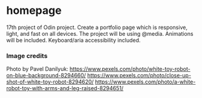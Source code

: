 # homepage

17th project of Odin project. Create a portfolio page which is responsive, light, and fast on all devices. The project will be using @media. Animations will be included. Keyboard/aria accessibility included.

### Image credits

Photo by Pavel Danilyuk: https://www.pexels.com/photo/white-toy-robot-on-blue-background-8294660/
https://www.pexels.com/photo/close-up-shot-of-white-toy-robot-8294620/
https://www.pexels.com/photo/a-white-robot-toy-with-arms-and-leg-raised-8294651/
